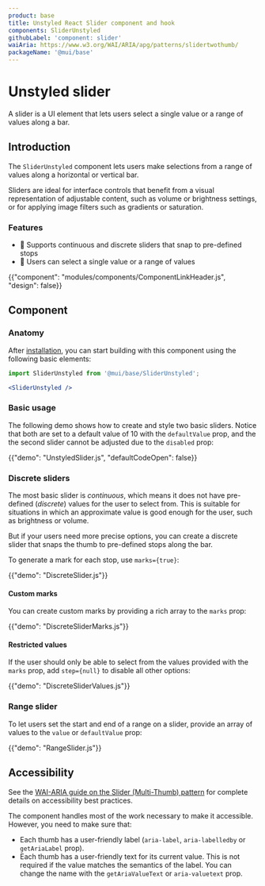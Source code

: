 ```yaml
---
product: base
title: Unstyled React Slider component and hook
components: SliderUnstyled
githubLabel: 'component: slider'
waiAria: https://www.w3.org/WAI/ARIA/apg/patterns/slidertwothumb/
packageName: '@mui/base'
---
```


# Unstyled slider

<p class="description">A slider is a UI element that lets users select a single value or a range of values along a bar.
</p>

## Introduction

The `SliderUnstyled` component lets users make selections from a range of values along a horizontal or vertical bar.

Sliders are ideal for interface controls that benefit from a visual representation of adjustable content, such as volume or brightness settings, or for applying image filters such as gradients or saturation.

### Features

- 🐛 Supports continuous and discrete sliders that snap to pre-defined stops
- 🧮 Users can select a single value or a range of values

{{"component": "modules/components/ComponentLinkHeader.js", "design": false}}

## Component

### Anatomy

After [installation](/base/getting-started/installation/), you can start building with this component using the following basic elements:

```jsx
import SliderUnstyled from '@mui/base/SliderUnstyled';
```

```jsx
<SliderUnstyled />
```

### Basic usage

The following demo shows how to create and style two basic sliders.
Notice that both are set to a default value of 10 with the `defaultValue` prop, and the the second slider cannot be adjusted due to the `disabled` prop:

{{"demo": "UnstyledSlider.js", "defaultCodeOpen": false}}

### Discrete sliders

The most basic slider is _continuous_, which means it does not have pre-defined (_discrete_) values for the user to select from.
This is suitable for situations in which an approximate value is good enough for the user, such as brightness or volume.

But if your users need more precise options, you can create a discrete slider that snaps the thumb to pre-defined stops along the bar.

To generate a mark for each stop, use `marks={true}`:

{{"demo": "DiscreteSlider.js"}}

#### Custom marks

You can create custom marks by providing a rich array to the `marks` prop:

{{"demo": "DiscreteSliderMarks.js"}}

#### Restricted values

If the user should only be able to select from the values provided with the `marks` prop, add `step={null}` to disable all other options:

{{"demo": "DiscreteSliderValues.js"}}

### Range slider

To let users set the start and end of a range on a slider, provide an array of values to the `value` or `defaultValue` prop:

{{"demo": "RangeSlider.js"}}

## Accessibility

See the [WAI-ARIA guide on the Slider (Multi-Thumb) pattern](https://www.w3.org/WAI/ARIA/apg/patterns/slidertwothumb/) for complete details on accessibility best practices.

The component handles most of the work necessary to make it accessible.
However, you need to make sure that:

- Each thumb has a user-friendly label (`aria-label`, `aria-labelledby` or `getAriaLabel` prop).
- Each thumb has a user-friendly text for its current value.
  This is not required if the value matches the semantics of the label.
  You can change the name with the `getAriaValueText` or `aria-valuetext` prop.
